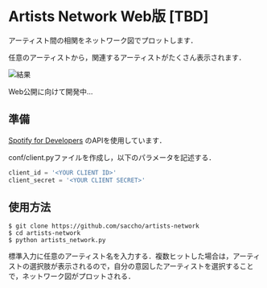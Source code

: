 # Artists Network Web版 [TBD]
アーティスト間の相関をネットワーク図でプロットします．

任意のアーティストから，関連するアーティストがたくさん表示されます．

![結果](https://github.com/saccho/artists-network/blob/feature/web/static/img/example_2.png)

Web公開に向けて開発中…

## 準備
[Spotify for Developers](https://developer.spotify.com/) のAPIを使用しています．

conf/client.pyファイルを作成し，以下のパラメータを記述する．

```client.py
client_id = '<YOUR CLIENT ID>'
client_secret = '<YOUR CLIENT SECRET>'
```

## 使用方法
```
$ git clone https://github.com/saccho/artists-network
$ cd artists-network
$ python artists_network.py
```
標準入力に任意のアーティスト名を入力する．複数ヒットした場合は，アーティストの選択肢が表示されるので，自分の意図したアーティストを選択することで，ネットワーク図がプロットされる．
